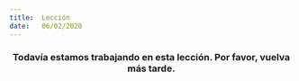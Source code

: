 ```yaml
---
title:  Lección
date:   06/02/2020
---
```


### <center>Todavía estamos trabajando en esta lección. Por favor, vuelva más tarde.</center>
